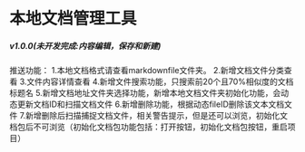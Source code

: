 # 本地文档管理工具

##### v1.0.0(未开发完成:内容编辑，保存和新建)
推送功能：
1.本地文档格式请查看markdownfile文件夹。
2.新增文档文件分类查看
3.文件内容详情查看
4.新增文件搜索功能，只搜索前20个且70%相似度的文档标题名
5.新增文档地址文件夹选择功能，新增本地文档文件夹初始化功能，会动态更新文档ID和扫描文档文件
6.新增删除功能，根据动态fileID删除该文本文档文件
7.新增删除后扫描捕捉文档文件，相关警告提示，但是还可以浏览，初始化文档包后不可浏览（初始化文档包功能包括：打开按钮，初始化文档包按钮，重启项目）
